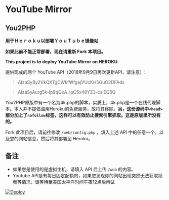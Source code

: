 # YouTube Mirror
## You2PHP

**用于Ｈｅｒｏｋｕ以部署ＹｏｕＴｕｂｅ镜像站**

**如果此前不能正常部署，现在请重新 Fork 本项目。**

**This project is to deploy YouTube Mirror on HEROKU.**

提供现成的两个 YouTube API（2018年9月9日再次更新API，请注意）：

> AIzaSyBy2VkQXTgCWkfWfgejVUcKH5GuO2DFAds

> AIzaSyAurg5k-lp9qQxA_IpC5x48YZ3-cslEQ5Q

You2PHP原版中有一个名为4k.php的脚本，实质上，4k.php是一个在线代理脚本。本人并不提倡滥用Heroku的免费服务，故将其移除。**另，这份源码中`<head>`部分加上了`nofollow`标签，这样可以有效防止搜索引擎抓取。这是原版里所没有的。**

Fork 此项目后，请前往修改 `/web/config.php` ，填入上述 API 中的任意一个，以及您的网站信息，然后将其部署至 Heroku。

## 备注

 - 如果您是使用的是虚拟主机，请填入 API 后上传 `/web` 的内容。
 - Youtube API是有每日固定配额的，如果您发现你的网站出现突然无法获取视频等情况，请等待至美国太平洋时间午夜12点后再试


[![Deploy](https://www.herokucdn.com/deploy/button.svg)](https://heroku.com/deploy)
